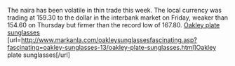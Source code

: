 The naira has been volatile in thin trade this week. The local currency was trading at 159.30 to the dollar in the interbank market on Friday, weaker than 154.60 on Thursday but firmer than the record low of 167.80.
 <a href="http://www.markanla.com/oakleysunglassesfascinating.asp?fascinating=oakley-sunglasses-13/oakley-plate-sunglasses.html" >Oakley plate sunglasses</a>
[url=http://www.markanla.com/oakleysunglassesfascinating.asp?fascinating=oakley-sunglasses-13/oakley-plate-sunglasses.html]Oakley plate sunglasses[/url]
